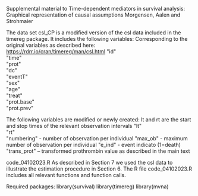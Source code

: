 Supplemental material to 
Time-dependent mediators in survival analysis: Graphical representation of causal assumptions
Morgensen, Aalen and Strohmaier 

The data set csl_CP is a modified version of the csl data included in the timereg package. 
It includes the following variables: 
Corresponding to the original variables as described here: https://rdrr.io/cran/timereg/man/csl.html
"id"     
"time"      
"prot"       
"dc"         
"eventT"     
"sex"        
"age"        
"treat"     
"prot.base"  
"prot.prev"  

The following variables are modified or newly created: 
lt and rt are the start and stop times of the relevant observation intervals 
"lt"         
"rt"        
"numbering"  - number of observation per individual 
"max_ob"    - maximum number of observation per individual 
"e_ind"  - event indicato (1=death)
"trans_prot" – transformed prothrombin value as described in the main text

code_04102023.R
As described in Section 7 we used the csl data to illustrate the estimation procedure in Section 6. The R file code_04102023.R includes all relevant functions and function calls.

Required packages: 
library(survival)
library(timereg)
library(mvna)
